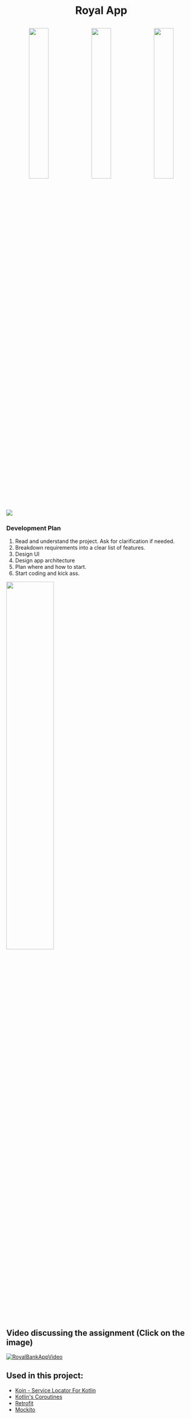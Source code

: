 <h1 align="center"> Royal App </h1>

<h2 align="center">
  <img src="https://user-images.githubusercontent.com/35080524/47273351-dfdd0b80-d547-11e8-8590-84960cfdf6e7.png" width="32%">
  <img src="https://user-images.githubusercontent.com/35080524/47273352-e10e3880-d547-11e8-9baf-2794d37aa047.png" width="32%">
  <img src="https://user-images.githubusercontent.com/35080524/47273353-e23f6580-d547-11e8-8a6d-5e3771746074.png" width="32%">
<h2>

<img src="https://circleci.com/gh/rickpms/royal-bank.svg?style=svg">

### Development Plan

1. Read and understand the project. Ask for clarification if needed.
2. Breakdown requirements into a clear list of features.
3. Design UI
4. Design app architecture
5. Plan where and how to start.
6. Start coding and kick ass.

<img align="center" src="https://user-images.githubusercontent.com/35080524/47273305-372eac00-d547-11e8-8f56-fa61f0475cb8.jpeg" width="50%">

## Video discussing the assignment (Click on the image)
[![RoyalBankAppVideo](http://i3.ytimg.com/vi/tk_ixPB-2SE/maxresdefault.jpg)](https://www.youtube.com/embed/tk_ixPB-2SE)

## Used in this project:

* [Koin - Service Locator For Kotlin](https://github.com/InsertKoinIO/koin)
* [Kotlin's Coroutines](https://github.com/Kotlin/kotlinx.coroutines)
* [Retrofit](https://github.com/square/retrofit)
* [Mockito](https://github.com/mockito/mockito)
